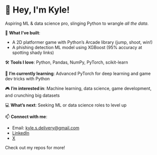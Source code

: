 # 👋 Hey, I'm Kyle!

Aspiring ML & data science pro, slinging Python to wrangle *all the data*.  

🔨 **What I’ve built**:  
- A 2D platformer game with Python’s Arcade library (jump, shoot, win!)  
- A phishing detection ML model using XGBoost (95% accuracy at spotting shady links)  

🛠️ **Tools I love**: Python, Pandas, NumPy, PyTorch, scikit-learn  

🌱 **I’m currently learning**: Advanced PyTorch for deep learning and game dev tricks with Python  

🎮 **I’m interested in**: Machine learning, data science, game development, and crunching big datasets  

💻 **What’s next**: Seeking ML or data science roles to level up  

📫 **Connect with me**:  
- Email: kyle.s.delivery@gmail.com  
- [LinkedIn](https://www.linkedin.com/in/kyle-spengler-30b186355)  
- [X](https://x.com/KS0107365164177)  

Check out my repos for more!